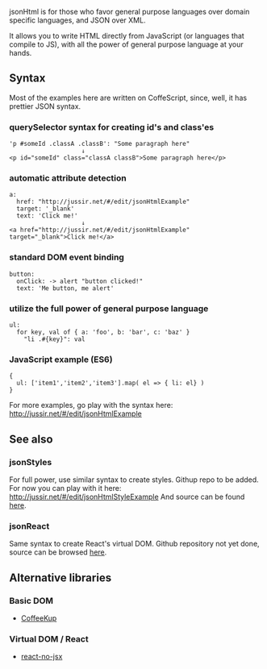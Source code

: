 jsonHtml is for those who favor general purpose languages over domain specific languages, and JSON over XML.

It allows you to write HTML directly from JavaScript (or languages that compile to JS), with all the power of
general purpose language at your hands.


## Syntax

Most of the examples here are written on CoffeScript, since, well, it has prettier JSON syntax.

### querySelector syntax for creating id's and class'es

    'p #someId .classA .classB': "Some paragraph here"
                        ↓
    <p id="someId" class="classA classB">Some paragraph here</p>

### automatic attribute detection

    a:
      href: "http://jussir.net/#/edit/jsonHtmlExample"
      target: '_blank'
      text: 'Click me!'
                        ↓
    <a href="http://jussir.net/#/edit/jsonHtmlExample" target="_blank">Click me!</a>
### standard DOM event binding

    button:
      onClick: -> alert "button clicked!"
      text: 'Me button, me alert'
    
### utilize the full power of general purpose language

    ul:
      for key, val of { a: 'foo', b: 'bar', c: 'baz' }
        "li .#{key}": val

### JavaScript example (ES6)

    {
      ul: ['item1','item2','item3'].map( el => { li: el} )
    }

For more examples, go play with the syntax here: http://jussir.net/#/edit/jsonHtmlExample


## See also

### jsonStyles

For full power, use similar syntax to create styles. Githup repo to be added.
For now you can play with it here: http://jussir.net/#/edit/jsonHtmlStyleExample
And source can be found [here](http://jussir.net/#/edit/coffee_styles).

### jsonReact

Same syntax to create React's virtual DOM. Github repository not yet done, source
can be browsed [here](http://jussir.net/#/edit/react_from_obj).


## Alternative libraries

### Basic DOM

- [CoffeeKup](http://coffeekup.org/)

### Virtual DOM / React

- [react-no-jsx](https://github.com/jussi-kalliokoski/react-no-jsx)
